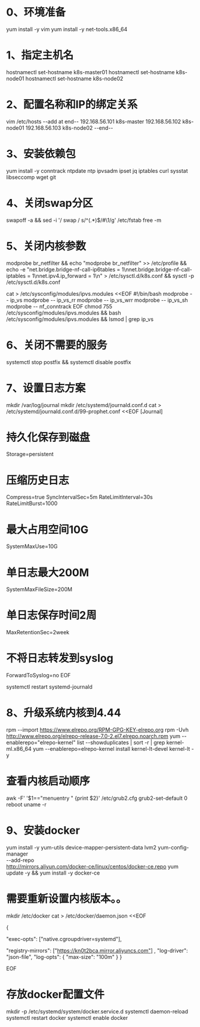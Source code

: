 # 0、环境准备
yum install -y vim
yum install -y net-tools.x86_64 

# 1、指定主机名
hostnamectl set-hostname k8s-master01
hostnamectl set-hostname k8s-node01
hostnamectl set-hostname k8s-node02

# 2、配置名称和IP的绑定关系
vim /etc/hosts
--add at end--
192.168.56.101 k8s-master
192.168.56.102 k8s-node01
192.168.56.103 k8s-node02
--end--

# 3、安装依赖包
yum install -y conntrack ntpdate ntp ipvsadm ipset jq iptables curl sysstat libseccomp wget git

# 4、关闭swap分区
swapoff -a && sed -i '/ swap / s/^\(.*\)$/#\1/g' /etc/fstab
free -m

# 5、关闭内核参数
modprobe br_netfilter && echo "modprobe br_netfilter" >> /etc/profile && echo -e "net.bridge.bridge-nf-call-ip6tables = 1\nnet.bridge.bridge-nf-call-iptables = 1\nnet.ipv4.ip_forward = 1\n" > /etc/sysctl.d/k8s.conf && sysctl -p /etc/sysctl.d/k8s.conf

cat > /etc/sysconfig/modules/ipvs.modules <<EOF
#!/bin/bash
modprobe -- ip_vs
modprobe -- ip_vs_rr
modprobe -- ip_vs_wrr
modprobe -- ip_vs_sh
modprobe -- nf_conntrack
EOF
chmod 755 /etc/sysconfig/modules/ipvs.modules && bash /etc/sysconfig/modules/ipvs.modules && lsmod | grep ip_vs

# 6、关闭不需要的服务
systemctl stop postfix && systemctl disable postfix

# 7、设置日志方案
mkdir /var/log/journal
mkdir /etc/systemd/journald.conf.d
cat > /etc/systemd/journald.conf.d/99-prophet.conf <<EOF
[Journal]
# 持久化保存到磁盘
Storage=persistent
# 压缩历史日志
Compress=true
SyncIntervalSec=5m
RateLimitInterval=30s
RateLimitBurst=1000
# 最大占用空间10G
SystemMaxUse=10G
# 单日志最大200M
SystemMaxFileSize=200M
# 单日志保存时间2周
MaxRetentionSec=2week
# 不将日志转发到syslog
ForwardToSyslog=no
EOF

systemctl restart systemd-journald

# 8、升级系统内核到4.44
rpm --import https://www.elrepo.org/RPM-GPG-KEY-elrepo.org
rpm -Uvh http://www.elrepo.org/elrepo-release-7.0-2.el7.elrepo.noarch.rpm
yum --enablerepo="elrepo-kernel" list --showduplicates | sort -r | grep kernel-ml.x86_64
yum --enablerepo=elrepo-kernel install kernel-lt-devel kernel-lt -y
# 查看内核启动顺序
awk -F\' '$1=="menuentry " {print $2}' /etc/grub2.cfg
grub2-set-default 0
reboot
uname -r

# 9、安装docker
yum install -y yum-utils device-mapper-persistent-data lvm2
yum-config-manager \
  --add-repo \
  http://mirrors.aliyun.com/docker-ce/linux/centos/docker-ce.repo
yum update -y && yum install -y docker-ce
# 需要重新设置内核版本。。
mkdir /etc/docker
cat > /etc/docker/daemon.json <<EOF
 
{
 
  "exec-opts": ["native.cgroupdriver=systemd"],
 
  "registry-mirrors": ["https://kn0t2bca.mirror.aliyuncs.com"]
,
  "log-driver": "json-file",
  "log-opts": {
      "max-size": "100m"
  }
}
 
EOF
# 存放docker配置文件
mkdir -p /etc/systemd/system/docker.service.d
systemctl daemon-reload
systemctl restart docker
systemctl enable docker 
​